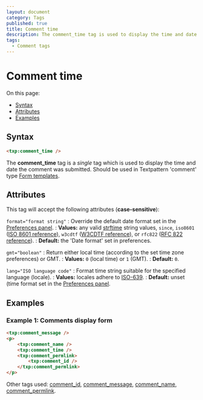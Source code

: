 ```yaml
---
layout: document
category: Tags
published: true
title: Comment time
description: The comment_time tag is used to display the time and date the comment was submitted.
tags:
  - Comment tags
---
```


# Comment time

On this page:

* [Syntax](#syntax)
* [Attributes](#attributes)
* [Examples](#examples)

## Syntax

~~~ html
<txp:comment_time />
~~~

The **comment_time** tag is a *single* tag which is used to display the time and date the comment was submitted. Should be used in Textpattern 'comment' type [Form templates](https://docs.textpattern.io/themes/form-templates-explained).

## Attributes

This tag will accept the following attributes (**case-sensitive**):

`format="format string"`
: Override the default date format set in the [Preferences panel](https://docs.textpattern.io/administration/preferences-panel).
: **Values:** any valid [strftime](https://secure.php.net/strftime) string values, `since`, `iso8601` ([ISO 8601 reference](https://en.wikipedia.org/wiki/ISO_8601)), `w3cdtf` ([W3CDTF reference](https://www.w3.org/TR/NOTE-datetime)), or `rfc822` ([RFC 822 reference](https://www.w3.org/Protocols/rfc822/#z28)).
: **Default:** the 'Date format' set in preferences.

`gmt="boolean"`
: Return either local time (according to the set time zone preferences) or GMT.
: **Values:** `0` (local time) or `1` (GMT).
: **Default:** `0`.

`lang="ISO language code"`
: Format time string suitable for the specified language (locale).
: **Values:** locales adhere to [ISO-639](https://en.wikipedia.org/wiki/ISO_639-2).
: **Default:** unset (time format set in the [Preferences panel](https://docs.textpattern.io/administration/preferences-panel).

## Examples

### Example 1: Comments display form

~~~ html
<txp:comment_message />
<p>
    <txp:comment_name />
    <txp:comment_time />
    <txp:comment_permlink>
        <txp:comment_id />
    </txp:comment_permlink>
</p>
~~~

Other tags used: [comment_id](comment_id), [comment_message](comment_message), [comment_name](comment_name), [comment_permlink](comment_permlink).
